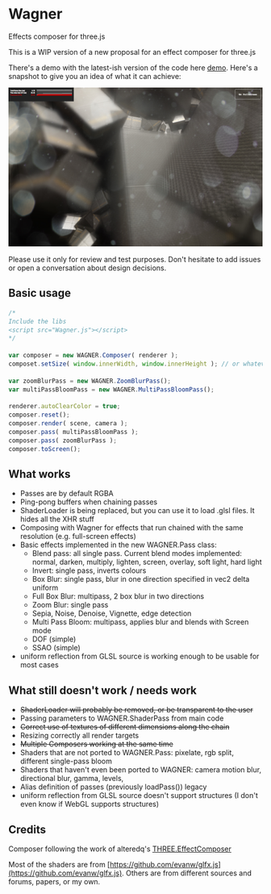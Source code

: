 Wagner
======

Effects composer for three.js

This is a WIP version of a new proposal for an effect composer for three.js

There's a demo with the latest-ish version of the code here [demo](http://www.clicktorelease.com/tmp/wagner). Here's a snapshot to give you an idea of what it can achieve:

![Image](./assets/snapshot.jpg)

Please use it only for review and test purposes. Don't hesitate to add issues or open a conversation about design decisions.

Basic usage
----------

```js
/*
Include the libs
<script src="Wagner.js"></script>
*/

var composer = new WAGNER.Composer( renderer );
composet.setSize( window.innerWidth, window.innerHeight ); // or whatever resolution

var zoomBlurPass = new WAGNER.ZoomBlurPass();
var multiPassBloomPass = new WAGNER.MultiPassBloomPass();

renderer.autoClearColor = true;
composer.reset();
composer.render( scene, camera );
composer.pass( multiPassBloomPass );
composer.pass( zoomBlurPass );
composer.toScreen();
```

What works
----------

- Passes are by default RGBA
- Ping-pong buffers when chaining passes
- ShaderLoader is being replaced, but you can use it to load .glsl files. It hides all the XHR stuff
- Composing with Wagner for effects that run chained with the same resolution (e.g. full-screen effects)
- Basic effects implemented in the new WAGNER.Pass class:
    - Blend pass: all single pass. Current blend modes implemented: normal, darken, multiply, lighten, screen, overlay, soft light, hard light
    - Invert: single pass, inverts colours
    - Box Blur: single pass, blur in one direction specified in vec2 delta uniform
    - Full Box Blur: multipass, 2 box blur in two directions
    - Zoom Blur: single pass
    - Sepia, Noise, Denoise, Vignette, edge detection
    - Multi Pass Bloom: multipass, applies blur and blends with Screen mode
    - DOF (simple)
    - SSAO (simple)
- uniform reflection from GLSL source is working enough to be usable for most cases

What still doesn't work / needs work
------------------------------------

- ~~ShaderLoader will probably be removed, or be transparent to the user~~
- Passing parameters to WAGNER.ShaderPass from main code
- ~~Correct use of textures of different dimensions along the chain~~
- Resizing correctly all render targets
- ~~Multiple Composers working at the same time~~
- Shaders that are not ported to WAGNER.Pass: pixelate, rgb split, different single-pass bloom
- Shaders that haven't even been ported to WAGNER: camera motion blur, directional blur, gamma, levels, 
- Alias definition of passes (previously loadPass()) legacy
- uniform reflection from GLSL source doesn't support structures (I don't even know if WebGL supports structures)

Credits
-------

Composer following the work of alteredq's [THREE.EffectComposer](https://github.com/mrdoob/three.js/blob/master/examples/js/postprocessing/EffectComposer.js)

Most of the shaders are from [https://github.com/evanw/glfx.js](https://github.com/evanw/glfx.js). Others are from different sources and forums, papers, or my own.
